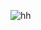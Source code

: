 ![hh](https://user-images.githubusercontent.com/62944627/115022135-984a5700-9eda-11eb-87fd-4dd4731a5fe6.png)

